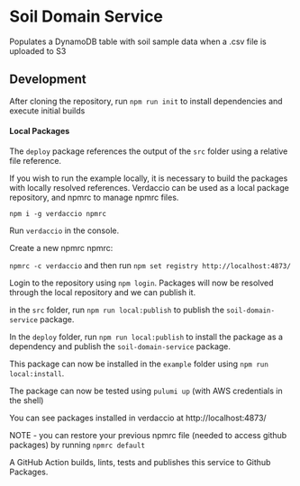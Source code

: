 # Soil Domain Service

Populates a DynamoDB table with soil sample data when a .csv file is uploaded to S3

## Development
After cloning the repository, run `npm run init` to install dependencies and execute initial builds

#### Local Packages

The `deploy` package references the output of the `src` folder using a relative file reference.

If you wish to run the example locally, it is necessary to build the packages with locally resolved references. Verdaccio can be used as a local package repository, and npmrc to manage npmrc files.

`npm i -g verdaccio npmrc`

Run `verdaccio` in the console.

Create a new npmrc npmrc:

`npmrc -c verdaccio` and then run `npm set registry http://localhost:4873/`

Login to the repository using `npm login`. Packages will now be resolved through the local repository and we can publish it.

in the `src` folder, run `npm run local:publish` to publish the `soil-domain-service` package.

In the `deploy` folder, run `npm run local:publish` to install the package as a dependency and publish the `soil-domain-service` package.

This package can now be installed in the `example` folder using `npm run local:install`.

The package can now be tested using `pulumi up` (with AWS credentials in the shell)

You can see packages installed in verdaccio at http://localhost:4873/

NOTE - you can restore your previous npmrc file (needed to access github packages) by running `npmrc default`

A GitHub Action builds, lints, tests and publishes this service to Github Packages.
